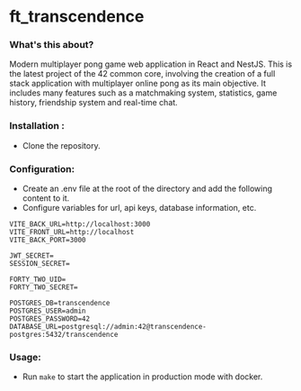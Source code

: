 # ft_transcendence

### What's this about?
Modern multiplayer pong game web application in React and NestJS. This is the latest project of the 42 common core, involving the creation of a full stack application with multiplayer online pong as its main objective. It includes many features such as a matchmaking system, statistics, game history, friendship system and real-time chat.

### Installation :
- Clone the repository.

### Configuration:
- Create an .env file at the root of the directory and add the following content to it.
- Configure variables for url, api keys, database information, etc.
```env
VITE_BACK_URL=http://localhost:3000
VITE_FRONT_URL=http://localhost
VITE_BACK_PORT=3000

JWT_SECRET=
SESSION_SECRET=

FORTY_TWO_UID=
FORTY_TWO_SECRET=

POSTGRES_DB=transcendence
POSTGRES_USER=admin
POSTGRES_PASSWORD=42
DATABASE_URL=postgresql://admin:42@transcendence-postgres:5432/transcendence
```

### Usage:
- Run ```make``` to start the application in production mode with docker.
